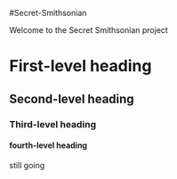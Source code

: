#Secret-Smithsonian


Welcome to the Secret Smithsonian project

# First-level heading
## Second-level heading
### Third-level heading
#### fourth-level heading

still going